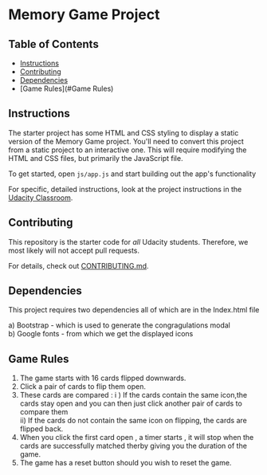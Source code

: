 # Memory Game Project

## Table of Contents

* [Instructions](#instructions)
* [Contributing](#contributing)
* [Dependencies](#Dependencies)
* [Game Rules](#Game Rules)

## Instructions

The starter project has some HTML and CSS styling to display a static version of the Memory Game project. You'll need to convert this project from a static project to an interactive one. This will require modifying the HTML and CSS files, but primarily the JavaScript file.

To get started, open `js/app.js` and start building out the app's functionality

For specific, detailed instructions, look at the project instructions in the [Udacity Classroom](https://classroom.udacity.com/me).

## Contributing

This repository is the starter code for _all_ Udacity students. Therefore, we most likely will not accept pull requests.

For details, check out [CONTRIBUTING.md](CONTRIBUTING.md).

## Dependencies

This project requires two dependencies all of which are in the Index.html file 

a) Bootstrap - which is used to generate the congragulations modal  
b) Google fonts - from which we get the displayed icons

## Game Rules

1. The game starts with 16 cards flipped downwards.
2. Click a pair of cards to flip them open.  
3. These cards are compared :
        i ) If the cards contain the same icon,the cards stay open and you can then just click another pair of cards to compare them  
        ii) If the cards do not contain the same icon on flipping, the cards are flipped back.
4. When you click the first card open , a timer starts , it will stop when the cards are successfully matched therby giving you the duration of the game.
5. The game has a reset button should you wish to reset the game.